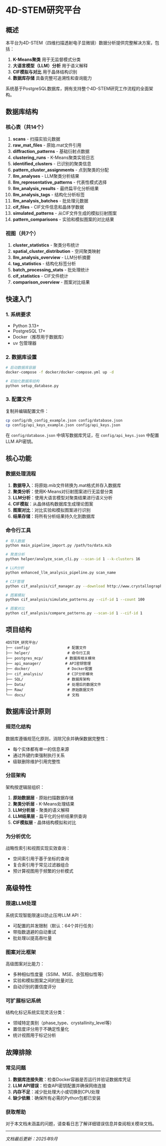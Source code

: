 # 4D-STEM研究平台

## 概述

本平台为4D-STEM（四维扫描透射电子显微镜）数据分析提供完整解决方案，包括：

1. **K-Means聚类** 用于无监督模式分类
2. **大语言模型（LLM）分析** 用于语义解释
3. **CIF模拟与对比** 用于晶体结构识别
4. **数据库存储** 具备完整可追溯性和查询能力

系统基于PostgreSQL数据库，拥有支持整个4D-STEM研究工作流程的全面架构。

## 数据库结构

### 核心表（共14个）
1. **scans** - 扫描实验元数据
2. **raw_mat_files** - 原始.mat文件引用
3. **diffraction_patterns** - 基础衍射点数据
4. **clustering_runs** - K-Means聚类实验日志
5. **identified_clusters** - 已识别的聚类信息
6. **pattern_cluster_assignments** - 点到聚类的分配
7. **llm_analyses** - LLM聚类分析结果
8. **llm_representative_patterns** - 代表性模式选择
9. **llm_analysis_results** - 最终扁平化分析结果
10. **llm_analysis_tags** - 结构化分析标签
11. **llm_analysis_batches** - 批处理元数据
12. **cif_files** - CIF文件信息和晶体学数据
13. **simulated_patterns** - 从CIF文件生成的模拟衍射图案
14. **pattern_comparisons** - 实验和模拟图案的对比结果

### 视图（共7个）
1. **cluster_statistics** - 聚类分布统计
2. **spatial_cluster_distribution** - 空间聚类映射
3. **llm_analysis_overview** - LLM分析摘要
4. **tag_statistics** - 结构化标签分析
5. **batch_processing_stats** - 批处理统计
6. **cif_statistics** - CIF文件统计
7. **comparison_overview** - 图案对比结果

## 快速入门

### 1. 系统要求
- Python 3.13+
- PostgreSQL 17+
- Docker（推荐用于数据库）
- uv 包管理器

### 2. 数据库设置
```bash
# 启动数据库容器
docker-compose -f docker/docker-compose.yml up -d

# 初始化数据库结构
python setup_database.py
```

### 3. 配置文件
复制并编辑配置文件：
```bash
cp config/db_config_example.json config/database.json
cp config/api_keys_example.json config/api_keys.json
```

在 `config/database.json` 中填写数据库凭证，在 `config/api_keys.json` 中配置LLM API密钥。

## 核心功能

### 数据处理流程

1. **数据导入**：将原始.mib文件转换为.mat格式并存入数据库
2. **聚类分析**：使用K-Means对衍射图案进行无监督分类
3. **LLM分析**：使用大语言模型对聚类结果进行语义分析
4. **CIF模拟**：从晶体结构数据库生成理论图案
5. **图案对比**：对比实验和模拟图案进行识别
6. **结果存储**：将所有分析结果持久化到数据库

### 命令行工具

```bash
# 导入数据
python main_pipeline_import.py /path/to/data.mib

# 聚类分析
python helper/analyze_scan_cli.py --scan-id 1 --k-clusters 16

# LLM分析
python enhanced_llm_analysis_pipeline.py scan_name

# CIF管理
python cif_analysis/cif_manager.py --download http://www.crystallography.net/cod/1572953.cif

# 图案模拟
python cif_analysis/simulate_patterns.py --cif-id 1 --count 100

# 图案对比
python cif_analysis/compare_patterns.py --scan-id 1 --cif-id 1
```

## 项目结构

```
4DSTEM_研究平台/
├── config/                 # 配置文件
├── helper/                 # 命令行工具
├── postgres_mcp/          # 数据库相关模块
├── api_manager/           # API密钥管理
├── docker/                 # Docker配置
├── cif_analysis/           # CIF分析模块
├── SQL/                    # 数据库架构
├── Data/                   # 处理后的数据文件
├── Raw/                    # 原始数据文件
└── docs/                   # 文档
```

## 数据库设计原则

### 规范化结构
数据库遵循规范化原则，消除冗余并确保数据完整性：
- 每个实体都有单一的信息来源
- 通过外键约束强制执行关系
- 级联删除维护引用完整性

### 分层架构
架构按逻辑层组织：
1. **原始数据层** - 原始扫描数据存储
2. **聚类分析层** - K-Means处理结果
3. **LLM分析层** - 聚类的语义解释
4. **LLM结果层** - 扁平化的分析结果供查询
5. **CIF模拟层** - 晶体结构模拟和对比

### 为分析优化
战略性索引和视图实现实效查询：
- 空间索引用于基于坐标的查询
- 复合索引用于常见过滤器组合
- 预计算视图用于频繁的分析模式

## 高级特性

### 限速LLM处理
系统实现智能限速以防止压垮LLM API：
- 可配置的并发限制（默认：64个并行任务）
- 带指数退避的自动重试
- 批处理以提高吞吐量

### 图案对比框架
高级图案对比能力：
- 多种相似性度量（SSIM、MSE、余弦相似性等）
- 实验和模拟图案之间的批量对比
- 自动识别的置信度评分

### 可扩展标记系统
结构化标记系统实现灵活分类：
- 领域特定类别（phase_type、crystallinity_level等）
- 置信度评分用于不确定性量化
- 统计视图用于标记分析

## 故障排除

### 常见问题

1. **数据库连接失败**：检查Docker容器是否运行并验证数据库凭证
2. **LLM API错误**：检查API密钥配置并确保网络连接
3. **内存不足**：减少批处理大小或切换到CPU处理
4. **缺少依赖**：确保所有必需的Python包都已安装

### 获取帮助

对于本文档未涵盖的问题，请查看日志了解详细错误信息并查阅相关模块文档。

---
*文档最后更新：2025年9月*